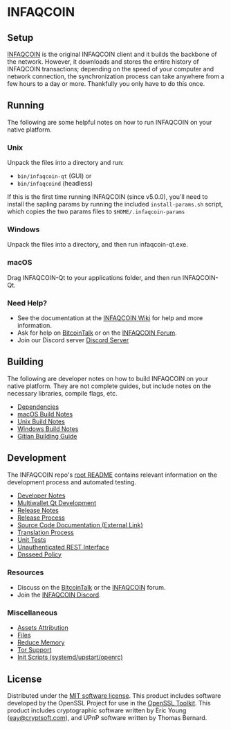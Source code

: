 INFAQCOIN
=============

Setup
---------------------
[INFAQCOIN](http://infaqcoin.org/wallet) is the original INFAQCOIN client and it builds the backbone of the network. However, it downloads and stores the entire history of INFAQCOIN transactions; depending on the speed of your computer and network connection, the synchronization process can take anywhere from a few hours to a day or more. Thankfully you only have to do this once.

Running
---------------------
The following are some helpful notes on how to run INFAQCOIN on your native platform.

### Unix

Unpack the files into a directory and run:

- `bin/infaqcoin-qt` (GUI) or
- `bin/infaqcoind` (headless)

If this is the first time running INFAQCOIN (since v5.0.0), you'll need to install the sapling params by running the included `install-params.sh` script, which copies the two params files to `$HOME/.infaqcoin-params`

### Windows

Unpack the files into a directory, and then run infaqcoin-qt.exe.

### macOS

Drag INFAQCOIN-Qt to your applications folder, and then run INFAQCOIN-Qt.

### Need Help?

* See the documentation at the [INFAQCOIN Wiki](https://github.com/INFAQCOIN-Project/INFAQCOIN/wiki)
for help and more information.
* Ask for help on [BitcoinTalk](https://bitcointalk.org/index.php?topic=1262920.0) or on the [INFAQCOIN Forum](http://forum.infaqcoin.org/).
* Join our Discord server [Discord Server](https://discord.infaqcoin.org)

Building
---------------------
The following are developer notes on how to build INFAQCOIN on your native platform. They are not complete guides, but include notes on the necessary libraries, compile flags, etc.

- [Dependencies](dependencies.md)
- [macOS Build Notes](build-osx.md)
- [Unix Build Notes](build-unix.md)
- [Windows Build Notes](build-windows.md)
- [Gitian Building Guide](gitian-building.md)

Development
---------------------
The INFAQCOIN repo's [root README](/README.md) contains relevant information on the development process and automated testing.

- [Developer Notes](developer-notes.md)
- [Multiwallet Qt Development](multiwallet-qt.md)
- [Release Notes](release-notes.md)
- [Release Process](release-process.md)
- [Source Code Documentation (External Link)](https://www.fuzzbawls.pw/infaqcoin/doxygen/)
- [Translation Process](translation_process.md)
- [Unit Tests](unit-tests.md)
- [Unauthenticated REST Interface](REST-interface.md)
- [Dnsseed Policy](dnsseed-policy.md)

### Resources
* Discuss on the [BitcoinTalk](https://bitcointalk.org/index.php?topic=1262920.0) or the [INFAQCOIN](http://forum.infaqcoin.org/) forum.
* Join the [INFAQCOIN Discord](https://discord.infaqcoin.org).

### Miscellaneous
- [Assets Attribution](assets-attribution.md)
- [Files](files.md)
- [Reduce Memory](reduce-memory.md)
- [Tor Support](tor.md)
- [Init Scripts (systemd/upstart/openrc)](init.md)

License
---------------------
Distributed under the [MIT software license](/COPYING).
This product includes software developed by the OpenSSL Project for use in the [OpenSSL Toolkit](https://www.openssl.org/). This product includes
cryptographic software written by Eric Young ([eay@cryptsoft.com](mailto:eay@cryptsoft.com)), and UPnP software written by Thomas Bernard.
